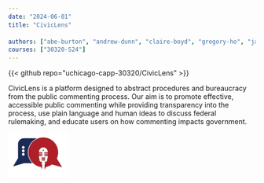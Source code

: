 ```yaml
---
date: "2024-06-01"
title: "CivicLens"

authors: ["abe-burton", "andrew-dunn", "claire-boyd", "gregory-ho", "jack-gibson", "john-christenson", "reza-pratama"]
courses: ["30320-S24"]
---
```


{{< github repo="uchicago-capp-30320/CivicLens" >}}

CivicLens is a platform designed to abstract procedures and bureaucracy from the public commenting process. Our aim is to promote effective, accessible public commenting while providing transparency into the process, use plain language and human ideas to discuss federal rulemaking, and educate users on how commenting impacts government.

![](feature.png)

